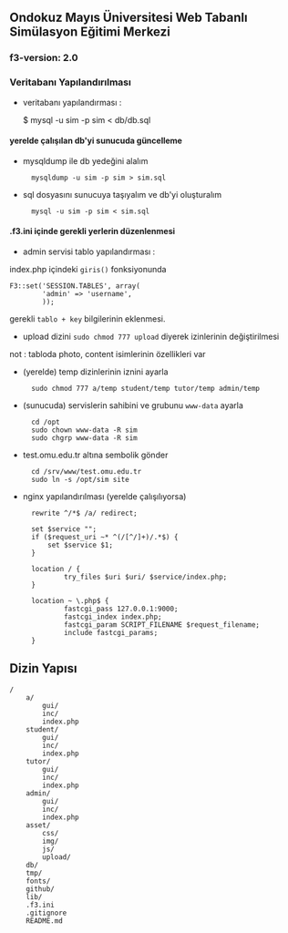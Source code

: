 ## Ondokuz Mayıs Üniversitesi Web Tabanlı Simülasyon Eğitimi Merkezi

### f3-version: 2.0

### Veritabanı Yapılandırılması

- veritabanı yapılandırması :

    $ mysql -u sim -p sim < db/db.sql

#### yerelde çalışılan db'yi sunucuda güncelleme

- mysqldump ile db yedeğini alalım

        mysqldump -u sim -p sim > sim.sql

- sql dosyasını sunucuya taşıyalım ve db'yi oluşturalım

        mysql -u sim -p sim < sim.sql

#### .f3.ini içinde gerekli yerlerin düzenlenmesi

- admin servisi tablo yapılandırması :

index.php içindeki `giris()` fonksiyonunda

	F3::set('SESSION.TABLES', array(
			'admin' => 'username',
			));

gerekli `tablo + key` bilgilerinin eklenmesi.

- upload dizini `sudo chmod 777 upload` diyerek izinlerinin değiştirilmesi

not : tabloda photo, content isimlerinin özellikleri var


- (yerelde) temp dizinlerinin iznini ayarla

    	sudo chmod 777 a/temp student/temp tutor/temp admin/temp

- (sunucuda) servislerin sahibini ve grubunu `www-data` ayarla

        cd /opt
        sudo chown www-data -R sim
        sudo chgrp www-data -R sim

- test.omu.edu.tr altına sembolik gönder

        cd /srv/www/test.omu.edu.tr
        sudo ln -s /opt/sim site

- nginx yapılandırılması (yerelde çalışılıyorsa)

        rewrite ^/*$ /a/ redirect;

        set $service "";
        if ($request_uri ~* ^(/[^/]+)/.*$) {
	   	    set $service $1;
	    }

	    location / {
	            try_files $uri $uri/ $service/index.php;
	    }

	    location ~ \.php$ {
	            fastcgi_pass 127.0.0.1:9000;
	            fastcgi_index index.php;
	            fastcgi_param SCRIPT_FILENAME $request_filename;
	            include fastcgi_params;
	    }


## Dizin Yapısı

    /
        a/
            gui/
            inc/
            index.php
        student/
            gui/
            inc/
            index.php
        tutor/
            gui/
            inc/
            index.php
        admin/
            gui/
            inc/
            index.php
        asset/
            css/
            img/
            js/
            upload/
        db/
        tmp/
        fonts/
        github/
        lib/
        .f3.ini
        .gitignore
        README.md

